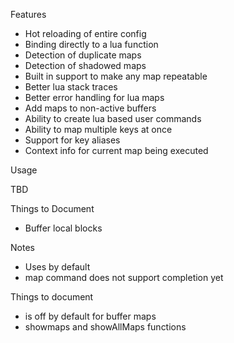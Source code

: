 
Features

* Hot reloading of entire config
* Binding directly to a lua function
* Detection of duplicate maps
* Detection of shadowed maps
* Built in support to make any map repeatable
* Better lua stack traces
* Better error handling for lua maps
* Add maps to non-active buffers
* Ability to create lua based user commands
* Ability to map multiple keys at once
* Support for key aliases
* Context info for current map being executed

Usage

TBD

Things to Document

* Buffer local blocks

Notes

* Uses <unique> by default
* map command does not support completion yet

Things to document
* <unique> is off by default for buffer maps
* showmaps and showAllMaps functions


